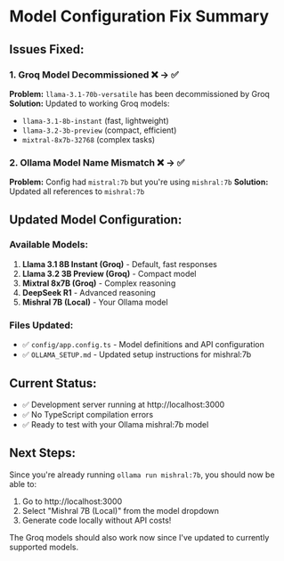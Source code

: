# Model Configuration Fix Summary

## Issues Fixed:

### 1. Groq Model Decommissioned ❌ → ✅
**Problem:** `llama-3.1-70b-versatile` has been decommissioned by Groq
**Solution:** Updated to working Groq models:
- `llama-3.1-8b-instant` (fast, lightweight)
- `llama-3.2-3b-preview` (compact, efficient)
- `mixtral-8x7b-32768` (complex tasks)

### 2. Ollama Model Name Mismatch ❌ → ✅
**Problem:** Config had `mistral:7b` but you're using `mishral:7b`
**Solution:** Updated all references to `mishral:7b`

## Updated Model Configuration:

### Available Models:
1. **Llama 3.1 8B Instant (Groq)** - Default, fast responses
2. **Llama 3.2 3B Preview (Groq)** - Compact model
3. **Mixtral 8x7B (Groq)** - Complex reasoning
4. **DeepSeek R1** - Advanced reasoning
5. **Mishral 7B (Local)** - Your Ollama model

### Files Updated:
- ✅ `config/app.config.ts` - Model definitions and API configuration
- ✅ `OLLAMA_SETUP.md` - Updated setup instructions for mishral:7b

## Current Status:
- ✅ Development server running at http://localhost:3000
- ✅ No TypeScript compilation errors
- ✅ Ready to test with your Ollama mishral:7b model

## Next Steps:
Since you're already running `ollama run mishral:7b`, you should now be able to:

1. Go to http://localhost:3000
2. Select "Mishral 7B (Local)" from the model dropdown
3. Generate code locally without API costs!

The Groq models should also work now since I've updated to currently supported models.